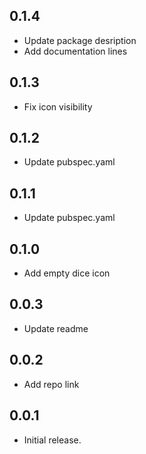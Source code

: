 ## 0.1.4

* Update package desription
* Add documentation lines
## 0.1.3

* Fix icon visibility

## 0.1.2

* Update pubspec.yaml

## 0.1.1

* Update pubspec.yaml

## 0.1.0

* Add empty dice icon

## 0.0.3

* Update readme

## 0.0.2

* Add repo link

## 0.0.1

* Initial release.
